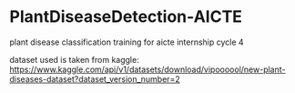 # PlantDiseaseDetection-AICTE
plant disease classification training for aicte internship cycle 4

dataset used is taken from kaggle:
https://www.kaggle.com/api/v1/datasets/download/vipoooool/new-plant-diseases-dataset?dataset_version_number=2
